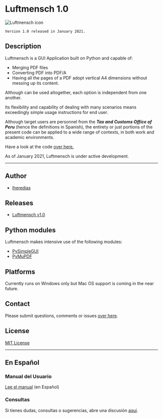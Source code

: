 # Luftmensch 1.0
![Luftmensch icon](https://raw.githubusercontent.com/lheredias/Luftmensch/main/finalicon.ico)

```
Version 1.0 released in January 2021.
```
## Description

Luftmensch is a GUI Application built on Python and capable of:
    
* Merging PDF files
* Converting PDF into PDF/A
* Having all the pages of a PDF adopt vertical A4 dimensions without messing up its content.

Although can be used altogether, each option is independent from one another.

Its flexibility and capability of dealing with many scenarios means exceedingly simple usage instructions for end user.

Although target users are personnel from the ***Tax and Customs Office of Peru*** (hence the definitions in Spanish), the entirety or just portions of the present code can be applied to a wide range of contexts, in both work and academic environments.

Have a look at the code [over here.](https://github.com/lheredias/Luftmensch/blob/main/Luftmensch%201.0.py)

As of January 2021, Luftmensch is under active development.
***
## Author

* [lheredias](https://github.com/lheredias)

## Releases
* [Luftmensch v1.0](https://github.com/lheredias/Luftmensch/releases/tag/v1.0)

## Python modules
Luftmensch makes intensive use of the following modules:
* [PySimpleGUI](https://github.com/PySimpleGUI/PySimpleGUI)
* [PyMuPDF](https://github.com/pymupdf/PyMuPDF)

## Platforms

Currently runs on Windows only but Mac OS support is coming in the near future.

## Contact

Please submit questions, comments or issues [over here](https://github.com/lheredias/Luftmensch/discussions).

## License
[MIT License](https://github.com/lheredias/Luftmensch/blob/main/LICENSE)
***
## En Español

### Manual del Usuario
[Lee el manual](https://github.com/lheredias/Luftmensch/blob/main/Manual%20del%20usuario.pdf) (en Español)

### Consultas
Si tienes dudas, consultas o sugerencias, abre una discusión [aquí](https://github.com/lheredias/Luftmensch/discussions).
